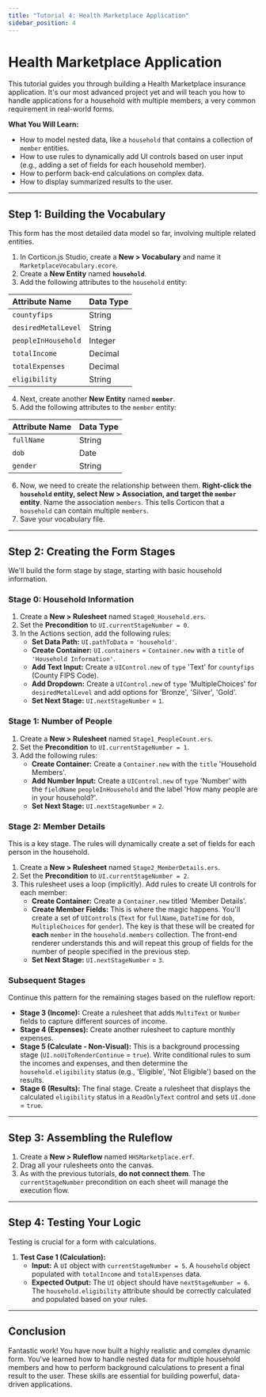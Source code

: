 ```yaml
---
title: "Tutorial 4: Health Marketplace Application"
sidebar_position: 4
---
```


# Health Marketplace Application

This tutorial guides you through building a Health Marketplace insurance application. It's our most advanced project yet and will teach you how to handle applications for a household with multiple members, a very common requirement in real-world forms.

**What You Will Learn:**

* How to model nested data, like a `household` that contains a collection of `member` entities.
* How to use rules to dynamically add UI controls based on user input (e.g., adding a set of fields for each household member).
* How to perform back-end calculations on complex data.
* How to display summarized results to the user.

---

## Step 1: Building the Vocabulary

This form has the most detailed data model so far, involving multiple related entities.

1.  In Corticon.js Studio, create a **New > Vocabulary** and name it `MarketplaceVocabulary.ecore`.
2.  Create a **New Entity** named **`household`**.
3.  Add the following attributes to the `household` entity:

| Attribute Name      | Data Type |
| :------------------ | :-------- |
| `countyfips`        | String    |
| `desiredMetalLevel` | String    |
| `peopleInHousehold` | Integer   |
| `totalIncome`       | Decimal   |
| `totalExpenses`     | Decimal   |
| `eligibility`       | String    |

4.  Next, create another **New Entity** named **`member`**.
5.  Add the following attributes to the `member` entity:

| Attribute Name | Data Type |
| :------------- | :-------- |
| `fullName`     | String    |
| `dob`          | Date      |
| `gender`       | String    |

6.  Now, we need to create the relationship between them. **Right-click the `household` entity, select New > Association, and target the `member` entity**. Name the association `members`. This tells Corticon that a `household` can contain multiple `members`.
7.  Save your vocabulary file.

---

## Step 2: Creating the Form Stages

We'll build the form stage by stage, starting with basic household information.

### Stage 0: Household Information

1.  Create a **New > Rulesheet** named `Stage0_Household.ers`.
2.  Set the **Precondition** to `UI.currentStageNumber = 0`.
3.  In the Actions section, add the following rules:
    * **Set Data Path:** `UI.pathToData` = `'household'`.
    * **Create Container:** `UI.containers` = `Container.new` with a `title` of `'Household Information'`.
    * **Add Text Input:** Create a `UIControl.new` of `type` 'Text' for `countyfips` (County FIPS Code).
    * **Add Dropdown:** Create a `UIControl.new` of `type` 'MultipleChoices' for `desiredMetalLevel` and add options for 'Bronze', 'Silver', 'Gold'.
    * **Set Next Stage:** `UI.nextStageNumber` = `1`.

### Stage 1: Number of People

1.  Create a **New > Rulesheet** named `Stage1_PeopleCount.ers`.
2.  Set the **Precondition** to `UI.currentStageNumber = 1`.
3.  Add the following rules:
    * **Create Container:** Create a `Container.new` with the `title` 'Household Members'.
    * **Add Number Input:** Create a `UIControl.new` of `type` 'Number' with the `fieldName` `peopleInHousehold` and the label 'How many people are in your household?'.
    * **Set Next Stage:** `UI.nextStageNumber` = `2`.

### Stage 2: Member Details

This is a key stage. The rules will dynamically create a set of fields for each person in the household.

1.  Create a **New > Rulesheet** named `Stage2_MemberDetails.ers`.
2.  Set the **Precondition** to `UI.currentStageNumber = 2`.
3.  This rulesheet uses a loop (implicitly). Add rules to create UI controls for each member:
    * **Create Container:** Create a `Container.new` titled 'Member Details'.
    * **Create Member Fields:** This is where the magic happens. You'll create a set of `UIControl`s (`Text` for `fullName`, `DateTime` for `dob`, `MultipleChoices` for `gender`). The key is that these will be created for **each** `member` in the `household.members` collection. The front-end renderer understands this and will repeat this group of fields for the number of people specified in the previous step.
    * **Set Next Stage:** `UI.nextStageNumber` = `3`.

### Subsequent Stages

Continue this pattern for the remaining stages based on the ruleflow report:

* **Stage 3 (Income):** Create a rulesheet that adds `MultiText` or `Number` fields to capture different sources of income.
* **Stage 4 (Expenses):** Create another rulesheet to capture monthly expenses.
* **Stage 5 (Calculate - Non-Visual):** This is a background processing stage (`UI.noUiToRenderContinue` = `true`). Write conditional rules to sum the incomes and expenses, and then determine the `household.eligibility` status (e.g., 'Eligible', 'Not Eligible') based on the results.
* **Stage 6 (Results):** The final stage. Create a rulesheet that displays the calculated `eligibility` status in a `ReadOnlyText` control and sets `UI.done` = `true`.

---

## Step 3: Assembling the Ruleflow

1.  Create a **New > Ruleflow** named `HHSMarketplace.erf`.
2.  Drag all your rulesheets onto the canvas.
3.  As with the previous tutorials, **do not connect them**. The `currentStageNumber` precondition on each sheet will manage the execution flow.

---

## Step 4: Testing Your Logic

Testing is crucial for a form with calculations.

1.  **Test Case 1 (Calculation):**
    * **Input:** A `UI` object with `currentStageNumber = 5`. A `household` object populated with `totalIncome` and `totalExpenses` data.
    * **Expected Output:** The `UI` object should have `nextStageNumber = 6`. The `household.eligibility` attribute should be correctly calculated and populated based on your rules.

---

## Conclusion

Fantastic work! You have now built a highly realistic and complex dynamic form. You've learned how to handle nested data for multiple household members and how to perform background calculations to present a final result to the user. These skills are essential for building powerful, data-driven applications.